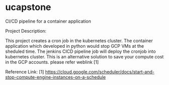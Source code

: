 # ucapstone
CI/CD pipeline for a container application

Project Description:

This project creates a cron job in the kubernetes cluster. The container application which developed in python would stop GCP VMs at the sheduled time. The jenkins CICD pipeline job will deploy the cronjob into kubernetes cluster. This is an alternative solution to save your compute cost in the GCP accounts. please refer weblink [1]

Reference Link:
[1] https://cloud.google.com/scheduler/docs/start-and-stop-compute-engine-instances-on-a-schedule 

